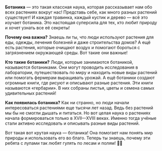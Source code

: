 **Ботаника** — это такая классная наука, которая рассказывает нам обо всех растениях вокруг нас! Представь себе, как много разных растений существует! И каждая травинка, каждый кустик и дерево — всё это изучает ботаника. Это настоящая суперсила для тех, кто любит природу и хочет узнать все её секреты!

**Почему она важна?** Знаешь ли ты, что люди используют растения для еды, одежды, лечения болезней и даже строительства домов? А ещё есть растения, которые очищают воздух и помогают бороться с загрязнением окружающей среды. Вот такие они важные!

**Кто такие ботаники?** Люди, которые занимаются ботаникой, называются ботаниками. Они могут проводить исследования в лаборатории, путешествовать по миру и находить новые виды растений или помогать фермерам выращивать урожай. А ещё ботаники создают огромные книги, где рисуют и описывают разные растения. Эти книги называются «гербарии». В них собраны листья, цветы и семена самых удивительных растений!

**Как появилась ботаника?** Как ни странно, но люди начали интересоваться растениями еще тысячи лет назад. Ведь без растений мы бы не смогли дышать и питаться. Но вот целая наука о растениях начала формироваться только в XVII—XVIII веках. Именно тогда учёные стали активно исследовать и описывать разные виды растений.

Вот такая вот крутая наука — ботаника! Она помогает нам понять мир природы и использовать его во благо. Теперь ты знаешь, почему эти ребята с лупами так любят гулять по лесам и полям! 🌿😊